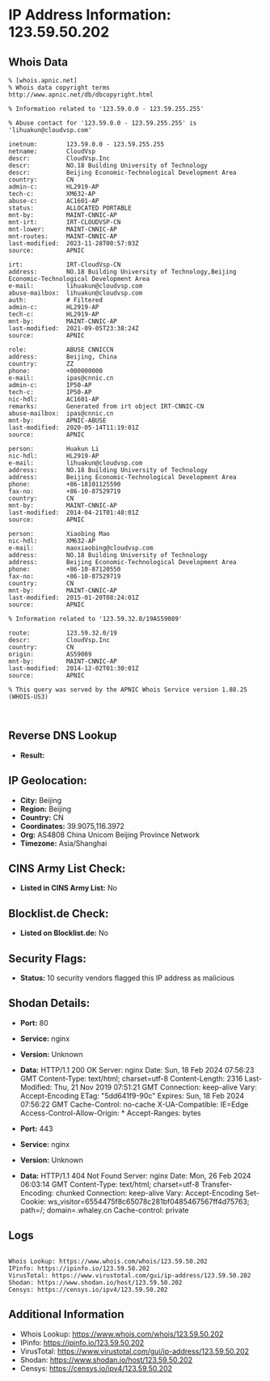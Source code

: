 # IP Address Information: 123.59.50.202

## Whois Data
```
% [whois.apnic.net]
% Whois data copyright terms    http://www.apnic.net/db/dbcopyright.html

% Information related to '123.59.0.0 - 123.59.255.255'

% Abuse contact for '123.59.0.0 - 123.59.255.255' is 'lihuakun@cloudvsp.com'

inetnum:        123.59.0.0 - 123.59.255.255
netname:        CloudVsp
descr:          CloudVsp.Inc
descr:          NO.18 Building University of Technology
descr:          Beijing Economic-Technological Development Area
country:        CN
admin-c:        HL2919-AP
tech-c:         XM632-AP
abuse-c:        AC1601-AP
status:         ALLOCATED PORTABLE
mnt-by:         MAINT-CNNIC-AP
mnt-irt:        IRT-CLOUDVSP-CN
mnt-lower:      MAINT-CNNIC-AP
mnt-routes:     MAINT-CNNIC-AP
last-modified:  2023-11-28T00:57:03Z
source:         APNIC

irt:            IRT-CloudVsp-CN
address:        NO.18 Building University of Technology,Beijing Economic-Technological Development Area
e-mail:         lihuakun@cloudvsp.com
abuse-mailbox:  lihuakun@cloudvsp.com
auth:           # Filtered
admin-c:        HL2919-AP
tech-c:         HL2919-AP
mnt-by:         MAINT-CNNIC-AP
last-modified:  2021-09-05T23:38:24Z
source:         APNIC

role:           ABUSE CNNICCN
address:        Beijing, China
country:        ZZ
phone:          +000000000
e-mail:         ipas@cnnic.cn
admin-c:        IP50-AP
tech-c:         IP50-AP
nic-hdl:        AC1601-AP
remarks:        Generated from irt object IRT-CNNIC-CN
abuse-mailbox:  ipas@cnnic.cn
mnt-by:         APNIC-ABUSE
last-modified:  2020-05-14T11:19:01Z
source:         APNIC

person:         Huakun Li
nic-hdl:        HL2919-AP
e-mail:         lihuakun@cloudvsp.com
address:        NO.18 Building University of Technology
address:        Beijing Economic-Technological Development Area
phone:          +86-18101125590
fax-no:         +86-10-87529719
country:        CN
mnt-by:         MAINT-CNNIC-AP
last-modified:  2014-04-21T01:48:01Z
source:         APNIC

person:         Xiaobing Mao
nic-hdl:        XM632-AP
e-mail:         maoxiaobing@cloudvsp.com
address:        NO.18 Building University of Technology
address:        Beijing Economic-Technological Development Area
phone:          +86-10-87120550
fax-no:         +86-10-87529719
country:        CN
mnt-by:         MAINT-CNNIC-AP
last-modified:  2015-01-20T08:24:01Z
source:         APNIC

% Information related to '123.59.32.0/19AS59089'

route:          123.59.32.0/19
descr:          CloudVsp.Inc
country:        CN
origin:         AS59089
mnt-by:         MAINT-CNNIC-AP
last-modified:  2014-12-02T01:30:01Z
source:         APNIC

% This query was served by the APNIC Whois Service version 1.88.25 (WHOIS-US3)



```
## Reverse DNS Lookup
- **Result:** 

## IP Geolocation:
- **City:** Beijing
- **Region:** Beijing
- **Country:** CN
- **Coordinates:** 39.9075,116.3972
- **Org:** AS4808 China Unicom Beijing Province Network
- **Timezone:** Asia/Shanghai

## CINS Army List Check:
- **Listed in CINS Army List:** 
No

## Blocklist.de Check:
- **Listed on Blocklist.de:** 
No

## Security Flags:
- **Status:** 10 security vendors flagged this IP address as malicious

## Shodan Details:
- **Port:** 80
- **Service:** nginx
- **Version:** Unknown
- **Data:** HTTP/1.1 200 OK
Server: nginx
Date: Sun, 18 Feb 2024 07:56:23 GMT
Content-Type: text/html; charset=utf-8
Content-Length: 2316
Last-Modified: Thu, 21 Nov 2019 07:51:21 GMT
Connection: keep-alive
Vary: Accept-Encoding
ETag: "5dd641f9-90c"
Expires: Sun, 18 Feb 2024 07:56:22 GMT
Cache-Control: no-cache
X-UA-Compatible: IE=Edge
Access-Control-Allow-Origin: *
Accept-Ranges: bytes



- **Port:** 443
- **Service:** nginx
- **Version:** Unknown
- **Data:** HTTP/1.1 404 Not Found
Server: nginx
Date: Mon, 26 Feb 2024 06:03:14 GMT
Content-Type: text/html; charset=utf-8
Transfer-Encoding: chunked
Connection: keep-alive
Vary: Accept-Encoding
Set-Cookie: ws_visitor=6554475f8c65078c281bf0485467567ff4d75763; path=/; domain=.whaley.cn
Cache-control: private



## Logs
```

Whois Lookup: https://www.whois.com/whois/123.59.50.202
IPinfo: https://ipinfo.io/123.59.50.202
VirusTotal: https://www.virustotal.com/gui/ip-address/123.59.50.202
Shodan: https://www.shodan.io/host/123.59.50.202
Censys: https://censys.io/ipv4/123.59.50.202

```
## Additional Information
- Whois Lookup: https://www.whois.com/whois/123.59.50.202
- IPinfo: https://ipinfo.io/123.59.50.202
- VirusTotal: https://www.virustotal.com/gui/ip-address/123.59.50.202
- Shodan: https://www.shodan.io/host/123.59.50.202
- Censys: https://censys.io/ipv4/123.59.50.202

